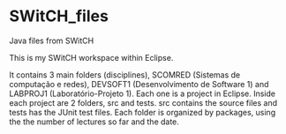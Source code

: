 # SWitCH_files
Java files from SWitCH

This is my SWitCH workspace within Eclipse. 

It contains 3 main folders (disciplines), SCOMRED (Sistemas de computação e redes), DEVSOFT1 (Desenvolvimento de Software 1) and LABPROJ1 (Laboratório-Projeto 1). Each one is a project in Eclipse. Inside each project are 2 folders, src and tests. src contains the source files and tests has the JUnit test files. Each folder is organized by packages, using the the number of lectures so far and the date.
